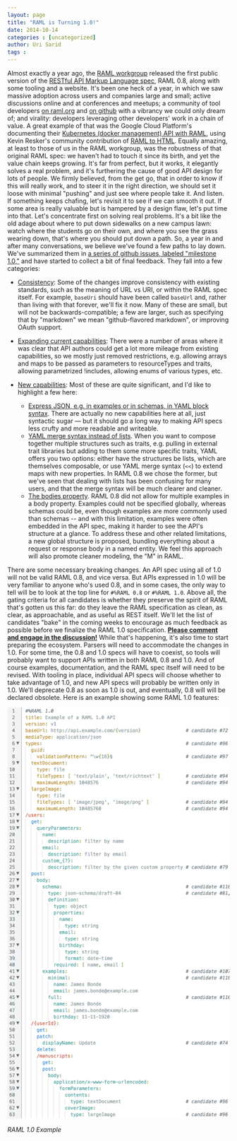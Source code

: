 ```yaml
---
layout: page
title: "RAML is Turning 1.0!"
date: 2014-10-14
categories : [uncategorized]
author: Uri Sarid
tags :
---
```


Almost exactly a year ago, the [RAML workgroup](http://raml.org/about.html#about-workgroup) released the first public version of the [RESTful API Markup Language spec](http://raml.org/spec.html "RAML 0.8 spec"), RAML 0.8, along with some tooling and a website. It's been one heck of a year, in which we saw massive adoption across users and companies large and small; active discussions online and at conferences and meetups; a community of tool developers [on raml.org](http://raml.org/projects.html) and [on github](https://github.com/search?o=desc&q=%22raml%22+created%3A%3E2013-07-01&s=updated&type=Repositories&utf8=%E2%9C%93) with a vibrancy we could only dream of; and virality: developers leveraging other developers' work in a chain of value. A great example of that was the Google Cloud Platform's documenting their [Kubernetes (docker management) API with RAML](https://github.com/GoogleCloudPlatform/kubernetes/tree/master/api), using Kevin Resker's community contribution of [RAML to HTML](https://github.com/kevinrenskers/raml2html). Equally amazing, at least to those of us in the RAML workgroup, was the robustness of that original RAML spec: we haven't had to touch it since its birth, and yet the value chain keeps growing. It's far from perfect, but it works, it elegantly solves a real problem, and it's furthering the cause of good API design for lots of people. We firmly believed, from the get go, that in order to know if this will really work, and to steer it in the right direction, we should set it loose with minimal "pushing" and just see where people take it. And listen. If something keeps chafing, let's revisit it to see if we can smooth it out. If some area is really valuable but is hampered by a design flaw, let's put time into that. Let's concentrate first on solving real problems. It's a bit like the old adage about where to put down sidewalks on a new campus lawn: watch where the students go on their own, and where you see the grass wearing down, that's where you should put down a path. So, a year in and after many conversations, we believe we've found a few paths to lay down. We've summarized them in [a series of github issues, labeled "milestone 1.0,"](https://github.com/raml-org/raml-spec/milestones/v1.0) and have started to collect a bit of final feedback. They fall into a few categories:

*   [Consistency](https://github.com/raml-org/raml-spec/issues?q=milestone%3Av1.0+label%3Aspec-consistency): Some of the changes improve consistency with existing standards, such as the meaning of URL vs URI, or within the RAML spec itself. For example, `baseUri` should have been called `baseUrl` and, rather than living with that forever, we'll fix it now. Many of these are small, but will not be backwards-compatible; a few are larger, such as specifying that by "markdown" we mean "github-flavored markdown", or improving OAuth support.

*   [Expanding current capabilities](https://github.com/raml-org/raml-spec/issues?q=milestone%3Av1.0+label%3Aspec-expand-current): There were a number of areas where it was clear that API authors could get a lot more mileage from existing capabilities, so we mostly just removed restrictions, e.g. allowing arrays and maps to be passed as parameters to resourceTypes and traits, allowing parametrized !includes, allowing enums of various types, etc.

*   [New capabilities](https://github.com/raml-org/raml-spec/issues?q=milestone%3Av1.0+label%3Aspec-new-capability): Most of these are quite significant, and I'd like to highlight a few here:
    *   [Express JSON, e.g. in examples or in schemas, in YAML block syntax](https://github.com/raml-org/raml-spec/issues/116). There are actually no new capabilities here at all, just syntactic sugar — but it should go a long way to making API specs less crufty and more readable and writeable.
    *   [YAML merge syntax instead of lists](https://github.com/raml-org/raml-spec/issues/103). When you want to compose together multiple structures such as traits, e.g. pulling in external trait libraries but adding to them some more specific traits, YAML offers you two options: either have the structures be lists, which are themselves composable, or use YAML merge syntax (`<<`) to extend maps with new properties. In RAML 0.8 we chose the former, but we've seen that dealing with lists has been confusing for many users, and that the merge syntax will be much clearer and cleaner.
    *   [The bodies property](https://github.com/raml-org/raml-spec/issues/107). RAML 0.8 did not allow for multiple examples in a body property. Examples could not be specified globally, whereas schemas could be, even though examples are more commonly used than schemas -- and with this limitation, examples were often embedded in the API spec, making it harder to see the API's structure at a glance. To address these and other related limitations, a new global structure is proposed, bundling everything about a request or response body in a named entity. We feel this approach will also promote cleaner modeling, the "M" in RAML.

There are some necessary breaking changes. An API spec using all of 1.0 will not be valid RAML 0.8, and vice versa. But APIs expressed in 1.0 will be very familiar to anyone who's used 0.8, and in some cases, the only way to tell will be to look at the top line for `#%RAML 0.8` or `#%RAML 1.0`. Above all, the gating criteria for all candidates is whether they preserve the spirit of RAML that's gotten us this far: do they leave the RAML specification as clean, as clear, as approachable, and as useful as REST itself. We'll let the list of candidates "bake" in the coming weeks to encourage as much feedback as possible before we finalize the RAML 1.0 specification. [**Please comment and engage in the discussion!**](https://github.com/raml-org/raml-spec/milestones/v1.0) While that's happening, it's also time to start preparing the ecosystem. Parsers will need to accommodate the changes in 1.0\. For some time, the 0.8 and 1.0 specs will have to coexist, so tools will probably want to support APIs written in both RAML 0.8 and 1.0\. And of course examples, documentation, and the RAML spec itself will need to be revised. With tooling in place, individual API specs will choose whether to take advantage of 1.0, and new API specs will probably be written only in 1.0\. We'll deprecate 0.8 as soon as 1.0 is out, and eventually, 0.8 will will be declared obsolete. Here is an example showing some RAML 1.0 features:

![RAML_1_0_example_1.png](/post_images/RAML_1_0_example_1.png "RAML_1_0_example_1.png")

_RAML 1.0 Example_